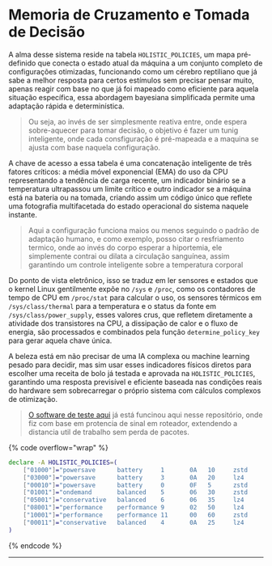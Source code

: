 # Memoria de Cruzamento e Tomada de Decisão

A alma desse sistema reside na tabela `HOLISTIC_POLICIES`, um mapa pré-definido que conecta o estado atual da máquina a um conjunto completo de configurações otimizadas, funcionando como um cérebro reptiliano que já sabe a melhor resposta para certos estímulos sem precisar pensar muito, apenas reagir com base no que já foi mapeado como eficiente para aquela situação específica, essa abordagem bayesiana simplificada permite uma adaptação rápida e determinística.

> Ou seja, ao invés de ser simplesmente reativa entre, onde espera sobre-aquecer para tomar decisão, o objetivo é fazer um tunig inteligente, onde cada consfiguração é pré-mapeada e a maquina se ajusta com base naquela configuração.

A chave de acesso a essa tabela é uma concatenação inteligente de três fatores críticos: a média móvel exponencial (EMA) do uso da CPU representando a tendência de carga recente, um indicador binário se a temperatura ultrapassou um limite crítico e outro indicador se a máquina está na bateria ou na tomada, criando assim um código único que reflete uma fotografia multifacetada do estado operacional do sistema naquele instante.

> Aqui a configuração funciona maios ou menos seguindo o padrão de adaptação humano, e como exemplo, posso citar o resfriamento termico, onde ao invés do corpo esperar a hiportemia, ele simplemente contrai ou dilata a circulação sanguínea, assim garantindo um controle inteligente sobre a temperatura corporal

Do ponto de vista eletrônico, isso se traduz em ler sensores e estados que o kernel Linux gentilmente expõe no `/sys` e `/proc`, como os contadores de tempo de CPU em `/proc/stat` para calcular o uso, os sensores térmicos em `/sys/class/thermal` para a temperatura e o status da fonte em `/sys/class/power_supply`, esses valores crus, que refletem diretamente a atividade dos transistores na CPU, a dissipação de calor e o fluxo de energia, são processados e combinados pela função `determine_policy_key` para gerar aquela chave única.&#x20;

A beleza está em não precisar de uma IA complexa ou machine learning pesado para decidir, mas sim usar esses indicadores físicos diretos para escolher uma receita de bolo já testada e aprovada na `HOLISTIC_POLICIES`, garantindo uma resposta previsível e eficiente baseada nas condições reais do hardware sem sobrecarregar o próprio sistema com cálculos complexos de otimização.

> [O software de teste aqui](https://github.com/Pedro-02931/LaplaceDemon/blob/prototypes/Rede/autoconf.sh) já está funcinou aqui nesse repositório, onde fiz com base em protencia de sinal em roteador, extendendo a distancia util de trabalho sem perda de pacotes.

{% code overflow="wrap" %}
```bash
declare -A HOLISTIC_POLICIES=(
    ["01000"]="powersave      battery     1       0A   10     zstd        1        15          350          25           10" # Baixo uso, Temp OK, Bateria
    ["03000"]="powersave      battery     3       0A   20     lz4         2        25          450          35           14" # Uso moderado-baixo, Temp OK, Bateria
    ["00010"]="powersave      battery     0       0F   5      zstd        1        10          300          20            8" # Uso baixo, Temp ALTA, Bateria -> Foco em resfriar
    ["01001"]="ondemand       balanced    5       06   30     zstd        3        35          550          45           18" # Baixo uso, Temp OK, AC
    ["05001"]="conservative   balanced    6       06   35     lz4         4        40          600          50           20" # Uso médio, Temp OK, AC
    ["08001"]="performance    performance 9       02   50     lz4         5        55          750          65           26" # Uso alto, Temp OK, AC
    ["10001"]="performance    performance 11      00   60     zstd        6        65          900          80           30" # Uso muito alto, Temp OK, AC -> Full power
    ["00011"]="conservative   balanced    4       0A   25     lz4         2        30          500          40           16" # Uso baixo, Temp ALTA, AC -> Prioriza resfriar na tomada
)
```
{% endcode %}

***
